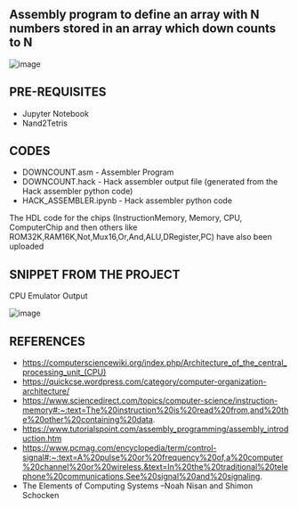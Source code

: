 ## Assembly program to define an array with N numbers stored in an array which down counts to N

![image](https://user-images.githubusercontent.com/59824729/121766678-6ddee800-cb71-11eb-930f-ee4bdea8a1ac.png)

## PRE-REQUISITES

* Jupyter Notebook
* Nand2Tetris

## CODES

* DOWNCOUNT.asm - Assembler Program
* DOWNCOUNT.hack - Hack assembler output file (generated from the Hack assembler python code)
* HACK_ASSEMBLER.ipynb - Hack assembler python code

The HDL code for the chips (InstructionMemory, Memory, CPU, ComputerChip and then others like ROM32K,RAM16K,Not,Mux16,Or,And,ALU,DRegister,PC) have also been uploaded

## SNIPPET FROM THE PROJECT

CPU Emulator Output

![image](https://user-images.githubusercontent.com/59824729/121766779-02494a80-cb72-11eb-8df9-3b2f504f7aca.png)

## REFERENCES

* https://computersciencewiki.org/index.php/Architecture_of_the_central_processing_unit_(CPU)
* https://quickcse.wordpress.com/category/computer-organization-architecture/
* https://www.sciencedirect.com/topics/computer-science/instruction-memory#:~:text=The%20instruction%20is%20read%20from,and%20the%20other%20containing%20data.
* https://www.tutorialspoint.com/assembly_programming/assembly_introduction.htm
* https://www.pcmag.com/encyclopedia/term/control-signal#:~:text=A%20pulse%20or%20frequency%20of,a%20computer%20channel%20or%20wireless.&text=In%20the%20traditional%20telephone%20communications,See%20signal%20and%20signaling.
* The Elements of Computing Systems –Noah Nisan and Shimon Schocken

